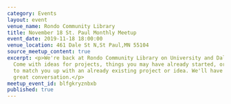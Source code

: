 ```yaml
---
category: Events
layout: event
venue_name: Rondo Community Library
title: November 18 St. Paul Monthly Meetup
event_date: 2019-11-18 18:00:00
venue_location: 461 Dale St N,St Paul,MN 55104
source_meetup_content: true
excerpt: <p>We're back at Rondo Community Library on University and Dale in St. Paul!
  Come with ideas for projects, things you may have already started, or we'll try
  to match you up with an already existing project or idea. We'll have food and some
  great conversation.</p>
meetup_event_id: blfgkryznbxb
published: true
---
```

